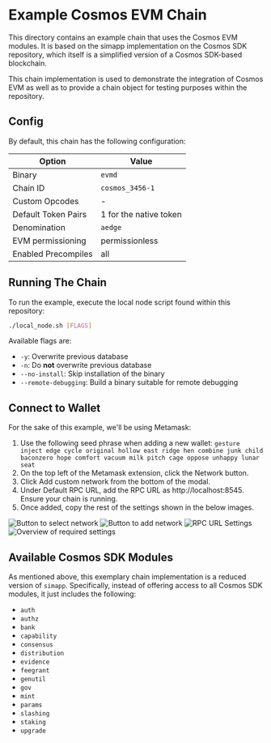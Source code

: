 # Example Cosmos EVM Chain

This directory contains an example chain that uses the Cosmos EVM
modules. It is based on the simapp implementation on the Cosmos SDK
repository, which itself is a simplified version of a Cosmos SDK-based
blockchain.

This chain implementation is used to demonstrate the integration of Cosmos EVM
as well as to provide a chain object for testing purposes within the repository.

## Config

By default, this chain has the following configuration:

| Option              | Value                  |
|---------------------|------------------------|
| Binary              | `evmd`                 |
| Chain ID            | `cosmos_3456-1`      |
| Custom Opcodes      | -                      |
| Default Token Pairs | 1 for the native token |
| Denomination        | `aedge`                |
| EVM permissioning   | permissionless         |
| Enabled Precompiles | all                    |

## Running The Chain

To run the example, execute the local node script found within this repository:

```bash
./local_node.sh [FLAGS]
```

Available flags are:

- `-y`: Overwrite previous database
- `-n`: Do **not** overwrite previous database
- `--no-install`: Skip installation of the binary
- `--remote-debugging`: Build a binary suitable for remote debugging

## Connect to Wallet

For the sake of this example, we'll be using Metamask:

1. Use the following seed phrase when adding a new wallet:
`gesture inject edge cycle original hollow east ridge hen combine
junk child baconzero hope comfort vacuum milk pitch cage oppose
unhappy lunar seat`
2. On the top left of the Metamask extension, click the Network button.
3. Click Add custom network from the bottom of the modal.
4. Under Default RPC URL, add the RPC URL as http://localhost:8545. Ensure your chain is running.
5. Once added, copy the rest of the settings shown in the below images.

![Button to select network](guide/networks.png "Networks Select")
![Button to add network](guide/add_network.png "Networks Add")
![RPC URL Settings](guide/rpc_url.png "RPC URL")
![Overview of required settings](guide/settings.png "Settings Overview")

## Available Cosmos SDK Modules

As mentioned above, this exemplary chain implementation is a reduced version of `simapp`.
Specifically, instead of offering access to all Cosmos SDK modules, it just includes the following:

- `auth`
- `authz`
- `bank`
- `capability`
- `consensus`
- `distribution`
- `evidence`
- `feegrant`
- `genutil`
- `gov`
- `mint`
- `params`
- `slashing`
- `staking`
- `upgrade`
